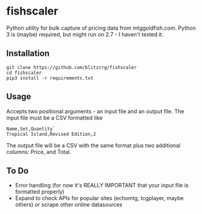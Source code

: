 # fishscaler
Python utility for bulk capture of pricing data from mtggoldfish.com. Python 3 is (maybe) required, but might run on 2.7 - I haven't tested it. 

## Installation
```
git clone https://github.com/blitzcrg/fishscaler
cd fishscaler
pip3 install -r requirements.txt
```

## Usage
Accepts two positional arguments - an input file and an output file. The input file must be a CSV formatted like

```
Name,Set,Quantity`
Tropical Island,Revised Edition,2
```

The output file will be a CSV with the same format plus two additional columns: Price, and Total. 

## To Do
- Error handling (for now it's REALLY IMPORTANT that your input file is formatted properly)
- Expand to check APIs for popular sites (echomtg, tcgplayer, maybe others) or scrape other online datasources
